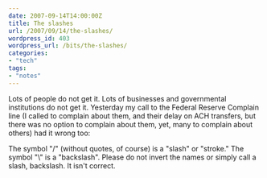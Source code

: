 ```yaml
---
date: 2007-09-14T14:00:00Z
title: The slashes
url: /2007/09/14/the-slashes/
wordpress_id: 403
wordpress_url: /bits/the-slashes/
categories:
- "tech"
tags:
- "notes"
---
```


Lots of people do not get it. Lots of businesses and governmental institutions do not get it. Yesterday my call to the Federal Reserve Complain line (I called to complain about them, and their delay on ACH transfers, but there was no option to complain about them, yet, many to complain about others) had it wrong too:

The symbol "/" (without quotes, of course) is a "slash" or "stroke." The symbol "\\" is a "backslash". Please do not invert the names or simply call a slash, backslash. It isn't correct.
